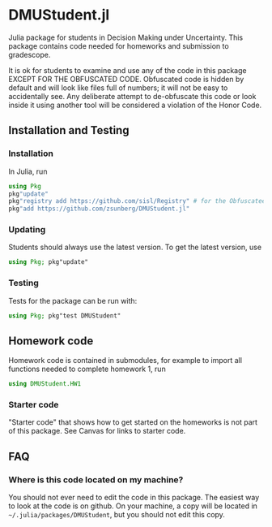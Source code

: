# DMUStudent.jl

Julia package for students in Decision Making under Uncertainty. This package contains code needed for homeworks and submission to gradescope.

It is ok for students to examine and use any of the code in this package EXCEPT FOR THE OBFUSCATED CODE. Obfuscated code is hidden by default and will look like files full of numbers; it will not be easy to accidentally see. Any deliberate attempt to de-obfuscate this code or look inside it using another tool will be considered a violation of the Honor Code.

## Installation and Testing

### Installation

In Julia, run

```julia
using Pkg
pkg"update"
pkg"registry add https://github.com/sisl/Registry" # for the Obfuscatee.jl package
pkg"add https://github.com/zsunberg/DMUStudent.jl"
```

### Updating

Students should always use the latest version. To get the latest version, use
```julia
using Pkg; pkg"update"
```

### Testing

Tests for the package can be run with:
```julia
using Pkg; pkg"test DMUStudent"
```

## Homework code

Homework code is contained in submodules, for example to import all functions needed to complete homework 1, run
```julia
using DMUStudent.HW1
```

### Starter code

"Starter code" that shows how to get started on the homeworks is not part of this package. See Canvas for links to starter code.

## FAQ

### Where is this code located on my machine?

You should not ever need to edit the code in this package. The easiest way to look at the code is on github. On your machine, a copy will be located in `~/.julia/packages/DMUStudent`, but you should not edit this copy.

